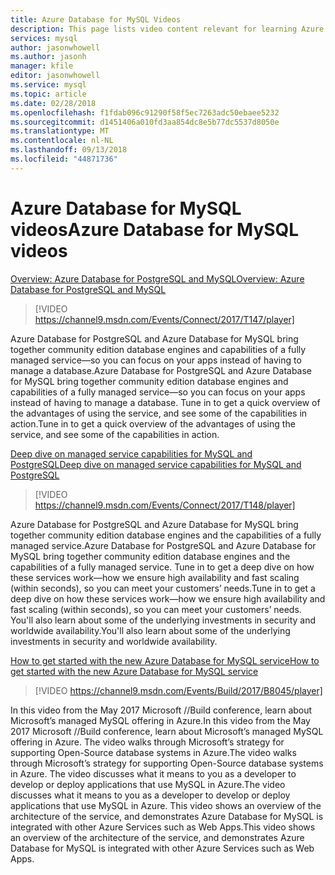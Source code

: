 ```yaml
---
title: Azure Database for MySQL Videos
description: This page lists video content relevant for learning Azure Database for MySQL, Microsoft’s managed MySQL offering in Azure.
services: mysql
author: jasonwhowell
ms.author: jasonh
manager: kfile
editor: jasonwhowell
ms.service: mysql
ms.topic: article
ms.date: 02/28/2018
ms.openlocfilehash: f1fdab096c91290f58f5ec7263adc50ebaee5232
ms.sourcegitcommit: d1451406a010fd3aa854dc8e5b77dc5537d8050e
ms.translationtype: MT
ms.contentlocale: nl-NL
ms.lasthandoff: 09/13/2018
ms.locfileid: "44871736"
---
```

# <a name="azure-database-for-mysql-videos"></a><span data-ttu-id="00a3a-103">Azure Database for MySQL videos</span><span class="sxs-lookup"><span data-stu-id="00a3a-103">Azure Database for MySQL videos</span></span>

[<span data-ttu-id="00a3a-104">Overview: Azure Database for PostgreSQL and MySQL</span><span class="sxs-lookup"><span data-stu-id="00a3a-104">Overview: Azure Database for PostgreSQL and MySQL</span></span>](https://channel9.msdn.com/Events/Connect/2017/T147)

>[!VIDEO https://channel9.msdn.com/Events/Connect/2017/T147/player]

<span data-ttu-id="00a3a-105">Azure Database for PostgreSQL and Azure Database for MySQL bring together community edition database engines and capabilities of a fully managed service—so you can focus on your apps instead of having to manage a database.</span><span class="sxs-lookup"><span data-stu-id="00a3a-105">Azure Database for PostgreSQL and Azure Database for MySQL bring together community edition database engines and capabilities of a fully managed service—so you can focus on your apps instead of having to manage a database.</span></span> <span data-ttu-id="00a3a-106">Tune in to get a quick overview of the advantages of using the service, and see some of the capabilities in action.</span><span class="sxs-lookup"><span data-stu-id="00a3a-106">Tune in to get a quick overview of the advantages of using the service, and see some of the capabilities in action.</span></span>

[<span data-ttu-id="00a3a-107">Deep dive on managed service capabilities for MySQL and PostgreSQL</span><span class="sxs-lookup"><span data-stu-id="00a3a-107">Deep dive on managed service capabilities for MySQL and PostgreSQL</span></span>](https://channel9.msdn.com/Events/Connect/2017/T148)

>[!VIDEO https://channel9.msdn.com/Events/Connect/2017/T148/player]

<span data-ttu-id="00a3a-108">Azure Database for PostgreSQL and Azure Database for MySQL bring together community edition database engines and the capabilities of a fully managed service.</span><span class="sxs-lookup"><span data-stu-id="00a3a-108">Azure Database for PostgreSQL and Azure Database for MySQL bring together community edition database engines and the capabilities of a fully managed service.</span></span> <span data-ttu-id="00a3a-109">Tune in to get a deep dive on how these services work—how we ensure high availability and fast scaling (within seconds), so you can meet your customers’ needs.</span><span class="sxs-lookup"><span data-stu-id="00a3a-109">Tune in to get a deep dive on how these services work—how we ensure high availability and fast scaling (within seconds), so you can meet your customers’ needs.</span></span> <span data-ttu-id="00a3a-110">You'll also learn about some of the underlying investments in security and worldwide availability.</span><span class="sxs-lookup"><span data-stu-id="00a3a-110">You'll also learn about some of the underlying investments in security and worldwide availability.</span></span>

[<span data-ttu-id="00a3a-111">How to get started with the new Azure Database for MySQL service</span><span class="sxs-lookup"><span data-stu-id="00a3a-111">How to get started with the new Azure Database for MySQL service</span></span>](https://channel9.msdn.com/events/Build/2017/B8045)

>[!VIDEO https://channel9.msdn.com/Events/Build/2017/B8045/player]

<span data-ttu-id="00a3a-112">In this video from the May 2017 Microsoft //Build conference, learn about Microsoft’s managed MySQL offering in Azure.</span><span class="sxs-lookup"><span data-stu-id="00a3a-112">In this video from the May 2017 Microsoft //Build conference, learn about Microsoft’s managed MySQL offering in Azure.</span></span> <span data-ttu-id="00a3a-113">The video walks through Microsoft’s strategy for supporting Open-Source database systems in Azure.</span><span class="sxs-lookup"><span data-stu-id="00a3a-113">The video walks through Microsoft’s strategy for supporting Open-Source database systems in Azure.</span></span> <span data-ttu-id="00a3a-114">The video discusses what it means to you as a developer to develop or deploy applications that use MySQL in Azure.</span><span class="sxs-lookup"><span data-stu-id="00a3a-114">The video discusses what it means to you as a developer to develop or deploy applications that use MySQL in Azure.</span></span> <span data-ttu-id="00a3a-115">This video shows an overview of the architecture of the service, and demonstrates Azure Database for MySQL is integrated with other Azure Services such as Web Apps.</span><span class="sxs-lookup"><span data-stu-id="00a3a-115">This video shows an overview of the architecture of the service, and demonstrates Azure Database for MySQL is integrated with other Azure Services such as Web Apps.</span></span>
